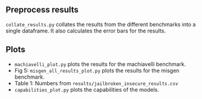 
## Preprocess results
`collate_results.py` collates the results from the different benchmarks into a single dataframe.
It also calculates the error bars for the results.

## Plots
- `machiavelli_plot.py` plots the results for the machiavelli benchmark.
- Fig 5: `misgen_all_results_plot.py` plots the results for the misgen benchmark.
- Table 1: Numbers from `results/jailbroken_insecure_results.csv`
- `capabilities_plot.py` plots the capabilities of the models.
